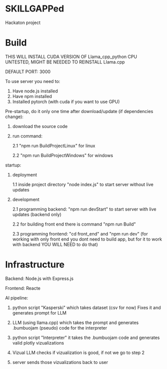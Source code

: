 # SKILLGAPPed

Hackaton project

# Build

THIS WILL INSTALL CUDA VERSION OF Llama_cpp_python CPU UNTESTED, MIGHT BE NEEDED TO REINSTALL Llama.cpp

DEFAULT PORT: 3000

To use server you need to:
1. Have node.js installed
2. Have npm installed
3. Installed pytorch (with cuda if you want to use GPU)

Pre-startup, do it only one time after download/update (if dependencies change):
1. download the source code
2. run command:

    2.1 "npm run BuildProjectLinux" for linux

    2.2 "npm run BuildProjectWindows" for windows

startup:
1. deployment

    1.1 inside project directory "node index.js" to start server without live updates

2. development

    2.1 programming backend: "npm run devStart" to start server with live updates (backend only)

    2.2 for building front end there is command "npm run Build"

    2.3 programming frontend: "cd front_end" and "npm run dev" (for working with only front end you dont need to build app, but for it to work with backend YOU WILL NEED to do that) 


# Infrastructure

Backend:
Node.js with Express.js

Frontend: 
Reacte

AI pipeline:
1. python script "Kasperski" which takes dataset (csv for now) Fixes it and generates prompt for LLM

2. LLM (using llama.cpp) which takes the prompt and generates .bumbuojam (pseudo) code for the interpreter

3. python script "Interpreter" it takes the .bumbuojam code and generates valid plotly vizualizations

4. Vizual LLM checks if vizualization is good, if not we go to step 2

4. server sends those vizualizations back to user